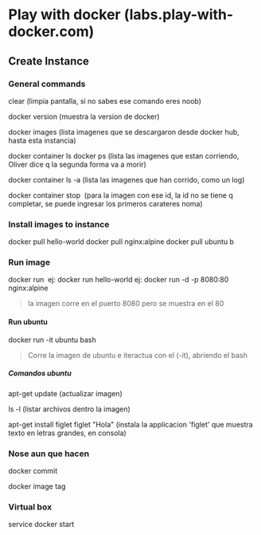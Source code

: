 # Play with docker (labs.play-with-docker.com)

## Create Instance

### General commands

clear
(limpia pantalla, si no sabes ese comando eres noob)

docker version
(muestra la version de docker)

docker images
(lista imagenes que se descargaron desde docker hub, hasta esta instancia)

docker container ls
docker ps
(lista las imagenes que estan corriendo, Oliver dice q la segunda forma va a morir)

docker container ls -a
(lista las imagenes que han corrido, como un log)

docker container stop <image id/>
(para la imagen con ese id, la id no se tiene q completar, se puede ingresar los primeros carateres noma)

### Install images to instance

docker pull hello-world
docker pull nginx:alpine
docker pull ubuntu
b
### Run image

docker run <image name/>
ej: docker run hello-world
ej: docker run -d -p 8080:80 nginx:alpine

> la imagen corre en el puerto 8080 pero se muestra en el 80

#### Run ubuntu

docker run -it ubuntu bash

> Corre la imagen de ubuntu e iteractua con el (-it), abriendo el bash

##### Comandos ubuntu

apt-get update
(actualizar imagen)

ls -l
(listar archivos dentro la imagen)

apt-get install figlet
figlet "Hola"
(instala la applicacion 'figlet' que muestra texto en letras grandes, en consola)

### Nose aun que hacen

docker commit <image id/>

docker image tag <image id/>

### Virtual box

service docker start
